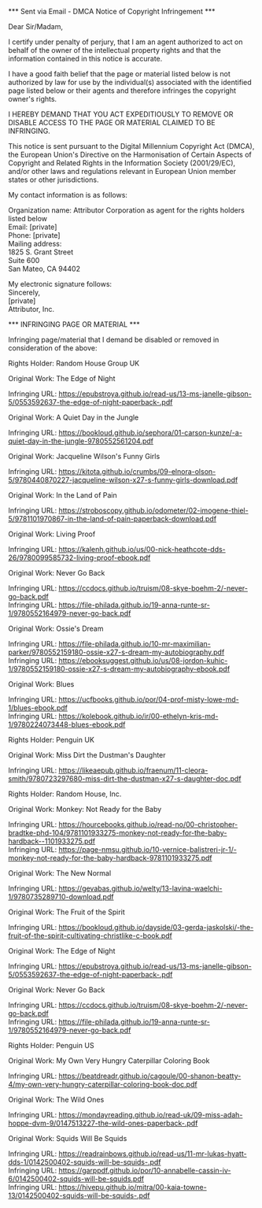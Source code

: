 *** Sent via Email - DMCA Notice of Copyright Infringement ***

Dear Sir/Madam,

I certify under penalty of perjury, that I am an agent authorized to act on behalf of the owner of the intellectual property rights and that the information contained in this notice is accurate.

I have a good faith belief that the page or material listed below is not authorized by law for use by the individual(s) associated with the identified page listed below or their agents and therefore infringes the copyright owner's rights.

I HEREBY DEMAND THAT YOU ACT EXPEDITIOUSLY TO REMOVE OR DISABLE ACCESS TO THE PAGE OR MATERIAL CLAIMED TO BE INFRINGING.

This notice is sent pursuant to the Digital Millennium Copyright Act (DMCA), the European Union's Directive on the Harmonisation of Certain Aspects of Copyright and Related Rights in the Information Society (2001/29/EC), and/or other laws and regulations relevant in European Union member states or other jurisdictions.

My contact information is as follows:

Organization name: Attributor Corporation as agent for the rights holders listed below  
Email: [private]  
Phone: [private]  
Mailing address:  
1825 S. Grant Street  
Suite 600  
San Mateo, CA 94402

My electronic signature follows:  
Sincerely,  
[private]  
Attributor, Inc.

*** INFRINGING PAGE OR MATERIAL ***

Infringing page/material that I demand be disabled or removed in consideration of the above:

Rights Holder: Random House Group UK

Original Work: The Edge of Night

Infringing URL: https://epubstroya.github.io/read-us/13-ms-janelle-gibson-5/0553592637-the-edge-of-night-paperback-.pdf

Original Work: A Quiet Day in the Jungle

Infringing URL: https://bookloud.github.io/sephora/01-carson-kunze/-a-quiet-day-in-the-jungle-9780552561204.pdf

Original Work: Jacqueline Wilson's Funny Girls

Infringing URL: https://kitota.github.io/crumbs/09-elnora-olson-5/9780440870227-jacqueline-wilson-x27-s-funny-girls-download.pdf

Original Work: In the Land of Pain

Infringing URL: https://stroboscopy.github.io/odometer/02-imogene-thiel-5/9781101970867-in-the-land-of-pain-paperback-download.pdf

Original Work: Living Proof

Infringing URL: https://kalenh.github.io/us/00-nick-heathcote-dds-26/9780099585732-living-proof-ebook.pdf

Original Work: Never Go Back

Infringing URL: https://ccdocs.github.io/truism/08-skye-boehm-2/-never-go-back.pdf  
Infringing URL: https://file-philada.github.io/19-anna-runte-sr-1/9780552164979-never-go-back.pdf

Original Work: Ossie's Dream

Infringing URL: https://file-philada.github.io/10-mr-maximilian-parker/9780552159180-ossie-x27-s-dream-my-autobiography.pdf   
Infringing URL: https://ebooksuggest.github.io/us/08-jordon-kuhic-1/9780552159180-ossie-x27-s-dream-my-autobiography-ebook.pdf

Original Work: Blues

Infringing URL: https://ucfbooks.github.io/por/04-prof-misty-lowe-md-1/blues-ebook.pdf  
Infringing URL: https://kolebook.github.io/ir/00-ethelyn-kris-md-1/9780224073448-blues-ebook.pdf

Rights Holder: Penguin UK

Original Work: Miss Dirt the Dustman's Daughter

Infringing URL: https://likeaepub.github.io/fraenum/11-cleora-smith/9780723297680-miss-dirt-the-dustman-x27-s-daughter-doc.pdf

Rights Holder: Random House, Inc.

Original Work: Monkey: Not Ready for the Baby

Infringing URL: https://hourcebooks.github.io/read-no/00-christopher-bradtke-phd-104/9781101933275-monkey-not-ready-for-the-baby-hardback--1101933275.pdf  
Infringing URL: https://page-nmsu.github.io/10-vernice-balistreri-jr-1/-monkey-not-ready-for-the-baby-hardback-9781101933275.pdf

Original Work: The New Normal

Infringing URL: https://gevabas.github.io/welty/13-lavina-waelchi-1/9780735289710-download.pdf

Original Work: The Fruit of the Spirit

Infringing URL: https://bookloud.github.io/dayside/03-gerda-jaskolski/-the-fruit-of-the-spirit-cultivating-christlike-c-book.pdf

Original Work: The Edge of Night

Infringing URL: https://epubstroya.github.io/read-us/13-ms-janelle-gibson-5/0553592637-the-edge-of-night-paperback-.pdf

Original Work: Never Go Back

Infringing URL: https://ccdocs.github.io/truism/08-skye-boehm-2/-never-go-back.pdf  
Infringing URL: https://file-philada.github.io/19-anna-runte-sr-1/9780552164979-never-go-back.pdf

Rights Holder: Penguin US

Original Work: My Own Very Hungry Caterpillar Coloring Book

Infringing URL: https://beatdreadr.github.io/cagoule/00-shanon-beatty-4/my-own-very-hungry-caterpillar-coloring-book-doc.pdf

Original Work: The Wild Ones

Infringing URL: https://mondayreading.github.io/read-uk/09-miss-adah-hoppe-dvm-9/0147513227-the-wild-ones-paperback-.pdf

Original Work: Squids Will Be Squids

Infringing URL: https://readrainbows.github.io/read-us/11-mr-lukas-hyatt-dds-1/0142500402-squids-will-be-squids-.pdf  
Infringing URL: https://garppdf.github.io/por/10-annabelle-cassin-iv-6/0142500402-squids-will-be-squids.pdf  
Infringing URL: https://hivepu.github.io/mitra/00-kaia-towne-13/0142500402-squids-will-be-squids-.pdf  

